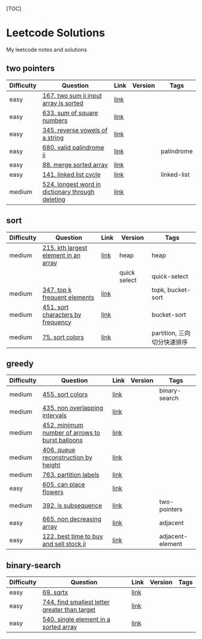 [TOC] 

# Leetcode Solutions
My leetcode notes and solutions

## two pointers

| Difficulty | Question | Link | Version | Tags |
| ------ | ------ | ------ | ------ | ------ |
| easy | [167. two sum ii input array is sorted](./solutions/167.py) | [link](https://leetcode.com/problems/two-sum-ii-input-array-is-sorted/description/) |  |  |
| easy | [633. sum of square numbers](./solutions/633.py) | [link](https://leetcode.com/problems/sum-of-square-numbers/description/) |  |  |
| easy | [345. reverse vowels of a string](./solutions/345.py) | [link](https://leetcode.com/problems/reverse-vowels-of-a-string/description/) |  |  |
| easy | [680. valid palindrome ii](./solutions/680.py) | [link](https://leetcode.com/problems/valid-palindrome-ii/description/) |  | palindrome |
| easy | [88. merge sorted array](./solutions/88.py) | [link](https://leetcode.com/problems/merge-sorted-array/description/) |  |  |
| easy | [141. linked list cycle](./solutions/141.py) | [link](https://leetcode.com/problems/linked-list-cycle/description/) |  | linked-list |
| medium | [524. longest word in dictionary through deleting](./solutions/524.py) | [link](https://leetcode.com/problems/longest-word-in-dictionary-through-deleting/description/) |  |  |
## sort

| Difficulty | Question | Link | Version | Tags |
| ------ | ------ | ------ | ------ | ------ |
| medium | [215. kth largest element in an array](./solutions/215.py) | [link](https://leetcode.com/problems/kth-largest-element-in-an-array/description/) | heap | heap |
|  |  |  | quick select | quick-select |
| medium | [347. top k frequent elements](./solutions/347.py) | [link](https://leetcode.com/problems/top-k-frequent-elements/description/) |  | topk, bucket-sort |
| medium | [451. sort characters by frequency](./solutions/451.py) | [link](https://leetcode.com/problems/sort-characters-by-frequency/description/) |  | bucket-sort |
| medium | [75. sort colors](./solutions/75.py) | [link](https://leetcode.com/problems/sort-colors/description/) |  | partition, 三向切分快速排序 |
## greedy

| Difficulty | Question | Link | Version | Tags |
| ------ | ------ | ------ | ------ | ------ |
| medium | [455. sort colors](./solutions/455.py) | [link](https://leetcode.com/problems/sort-colors/description/) |  | binary-search |
| medium | [435. non overlapping intervals](./solutions/435.py) | [link](https://leetcode.com/problems/non-overlapping-intervals/description/) |  |  |
| medium | [452. minimum number of arrows to burst balloons](./solutions/452.py) | [link](https://leetcode.com/problems/minimum-number-of-arrows-to-burst-balloons/description/) |  |  |
| medium | [406. queue reconstruction by height](./solutions/406.py) | [link](https://leetcode.com/problems/queue-reconstruction-by-height/description/) |  |  |
| medium | [763. partition labels](./solutions/763.py) | [link](https://leetcode.com/problems/partition-labels/description/) |  |  |
| easy | [605. can place flowers](./solutions/605.py) | [link](https://leetcode.com/problems/can-place-flowers/description/) |  |  |
| medium | [392. is subsequence](./solutions/392.py) | [link](https://leetcode.com/problems/is-subsequence/description/) |  | two-pointers |
| easy | [665. non decreasing array](./solutions/665.py) | [link](https://leetcode.com/problems/non-decreasing-array/description/) |  | adjacent |
| easy | [122. best time to buy and sell stock ii](./solutions/122.py) | [link](https://leetcode.com/problems/best-time-to-buy-and-sell-stock-ii/description/) |  | adjacent-element |
## binary-search

| Difficulty | Question | Link | Version | Tags |
| ------ | ------ | ------ | ------ | ------ |
| easy | [69. sqrtx](./solutions/69.py) | [link](https://leetcode.com/problems/sqrtx/description/) |  |  |
| easy | [744. find smallest letter greater than target](./solutions/744.py) | [link](https://leetcode.com/problems/find-smallest-letter-greater-than-target/description/) |  |  |
| easy | [540. single element in a sorted array](./solutions/540.py) | [link](https://leetcode.com/problems/single-element-in-a-sorted-array/description/) |  |  |
